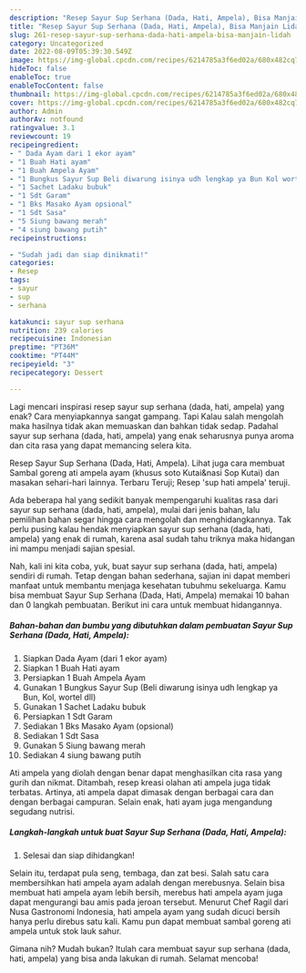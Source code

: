 ```yaml
---
description: "Resep Sayur Sup Serhana (Dada, Hati, Ampela), Bisa Manjain Lidah"
title: "Resep Sayur Sup Serhana (Dada, Hati, Ampela), Bisa Manjain Lidah"
slug: 261-resep-sayur-sup-serhana-dada-hati-ampela-bisa-manjain-lidah
category: Uncategorized
date: 2022-08-09T05:39:30.549Z
image: https://img-global.cpcdn.com/recipes/6214785a3f6ed02a/680x482cq70/sayur-sup-serhana-dada-hati-ampela-foto-resep-utama.jpg
hideToc: false
enableToc: true
enableTocContent: false
thumbnail: https://img-global.cpcdn.com/recipes/6214785a3f6ed02a/680x482cq70/sayur-sup-serhana-dada-hati-ampela-foto-resep-utama.jpg
cover: https://img-global.cpcdn.com/recipes/6214785a3f6ed02a/680x482cq70/sayur-sup-serhana-dada-hati-ampela-foto-resep-utama.jpg
author: Admin
authorAv: notfound
ratingvalue: 3.1
reviewcount: 19
recipeingredient:
- " Dada Ayam dari 1 ekor ayam"
- "1 Buah Hati ayam"
- "1 Buah Ampela Ayam"
- "1 Bungkus Sayur Sup Beli diwarung isinya udh lengkap ya Bun Kol wortel dll"
- "1 Sachet Ladaku bubuk"
- "1 Sdt Garam"
- "1 Bks Masako Ayam opsional"
- "1 Sdt Sasa"
- "5 Siung bawang merah"
- "4 siung bawang putih"
recipeinstructions:

- "Sudah jadi dan siap dinikmati!"
categories:
- Resep
tags:
- sayur
- sup
- serhana

katakunci: sayur sup serhana 
nutrition: 239 calories
recipecuisine: Indonesian
preptime: "PT36M"
cooktime: "PT44M"
recipeyield: "3"
recipecategory: Dessert

---
```



Lagi mencari inspirasi resep sayur sup serhana (dada, hati, ampela) yang enak? Cara menyiapkannya sangat gampang. Tapi Kalau salah mengolah maka hasilnya tidak akan memuaskan dan bahkan tidak sedap. Padahal sayur sup serhana (dada, hati, ampela) yang enak seharusnya punya aroma dan cita rasa yang dapat memancing selera kita.


Resep Sayur Sup Serhana (Dada, Hati, Ampela). Lihat juga cara membuat Sambal goreng ati ampela ayam (khusus soto Kutai&amp;nasi Sop Kutai) dan masakan sehari-hari lainnya. Terbaru Teruji; Resep &#39;sup hati ampela&#39; teruji.

Ada beberapa hal yang sedikit banyak mempengaruhi kualitas rasa dari sayur sup serhana (dada, hati, ampela), mulai dari jenis bahan, lalu pemilihan bahan segar hingga cara mengolah dan menghidangkannya. Tak perlu pusing kalau hendak menyiapkan sayur sup serhana (dada, hati, ampela) yang enak di rumah, karena asal sudah tahu triknya maka hidangan ini mampu menjadi sajian spesial.


Nah, kali ini kita coba, yuk, buat sayur sup serhana (dada, hati, ampela) sendiri di rumah. Tetap dengan bahan sederhana, sajian ini dapat memberi manfaat untuk membantu menjaga kesehatan tubuhmu sekeluarga. Kamu bisa membuat Sayur Sup Serhana (Dada, Hati, Ampela) memakai 10 bahan dan 0 langkah pembuatan. Berikut ini cara untuk membuat hidangannya.

<!--inarticleads1-->

##### Bahan-bahan dan bumbu yang dibutuhkan dalam pembuatan Sayur Sup Serhana (Dada, Hati, Ampela):

1. Siapkan  Dada Ayam (dari 1 ekor ayam)
1. Siapkan 1 Buah Hati ayam
1. Persiapkan 1 Buah Ampela Ayam
1. Gunakan 1 Bungkus Sayur Sup (Beli diwarung isinya udh lengkap ya Bun, Kol, wortel dll)
1. Gunakan 1 Sachet Ladaku bubuk
1. Persiapkan 1 Sdt Garam
1. Sediakan 1 Bks Masako Ayam (opsional)
1. Sediakan 1 Sdt Sasa
1. Gunakan 5 Siung bawang merah
1. Sediakan 4 siung bawang putih


Ati ampela yang diolah dengan benar dapat menghasilkan cita rasa yang gurih dan nikmat. Ditambah, resep kreasi olahan ati ampela juga tidak terbatas. Artinya, ati ampela dapat dimasak dengan berbagai cara dan dengan berbagai campuran. Selain enak, hati ayam juga mengandung segudang nutrisi. 

<!--inarticleads2-->

##### Langkah-langkah untuk buat Sayur Sup Serhana (Dada, Hati, Ampela):


1. Selesai dan siap dihidangkan!

Selain itu, terdapat pula seng, tembaga, dan zat besi. Salah satu cara membersihkan hati ampela ayam adalah dengan merebusnya. Selain bisa membuat hati ampela ayam lebih bersih, merebus hati ampela ayam juga dapat mengurangi bau amis pada jeroan tersebut. Menurut Chef Ragil dari Nusa Gastronomi Indonesia, hati ampela ayam yang sudah dicuci bersih hanya perlu direbus satu kali. Kamu pun dapat membuat sambal goreng ati ampela untuk stok lauk sahur. 

Gimana nih? Mudah bukan? Itulah cara membuat sayur sup serhana (dada, hati, ampela) yang bisa anda lakukan di rumah. Selamat mencoba!
